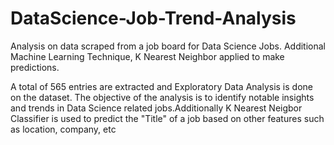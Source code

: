 # DataScience-Job-Trend-Analysis
Analysis on data scraped from a job board for Data Science Jobs. Additional Machine Learning Technique, K Nearest Neighbor applied to make predictions.

A total of 565 entries are extracted and Exploratory Data Analysis is done on the dataset.  The objective of the analysis is to identify notable insights and trends in Data Science related jobs.Additionally K Nearest Neigbor Classifier is used to predict the "Title" of a job based on other features such as location, company, etc
